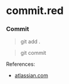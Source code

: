 
# commit.red


### Commit

>git add .

>git commit

References:
- [atlassian.com](https://www.atlassian.com/git/tutorials/saving-changes)
                        
